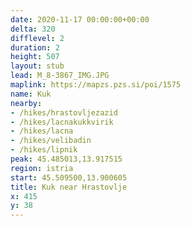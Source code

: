 ```yaml
---
date: 2020-11-17 00:00:00+00:00
delta: 320
difflevel: 2
duration: 2
height: 507
layout: stub
lead: M_8-3867_IMG.JPG
maplink: https://mapzs.pzs.si/poi/1575
name: Kuk
nearby:
- /hikes/hrastovljezazid
- /hikes/lacnakukkvirik
- /hikes/lacna
- /hikes/velibadin
- /hikes/lipnik
peak: 45.485013,13.917515
region: istria
start: 45.509500,13.900605
title: Kuk near Hrastovlje
x: 415
y: 38
---
```

